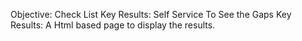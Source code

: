 Objective: Check List
Key Results: Self Service To See the Gaps
Key Results: A Html based page to display the results.

